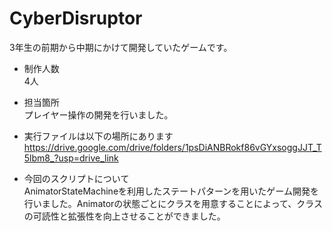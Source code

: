 # CyberDisruptor
3年生の前期から中期にかけて開発していたゲームです。

- 制作人数  
4人  

- 担当箇所  
プレイヤー操作の開発を行いました。  

- 実行ファイルは以下の場所にあります  
https://drive.google.com/drive/folders/1psDiANBRokf86vGYxsoggJJT_T5lbm8_?usp=drive_link

- 今回のスクリプトについて  
AnimatorStateMachineを利用したステートパターンを用いたゲーム開発を行いました。Animatorの状態ごとにクラスを用意することによって、クラスの可読性と拡張性を向上させることができました。
